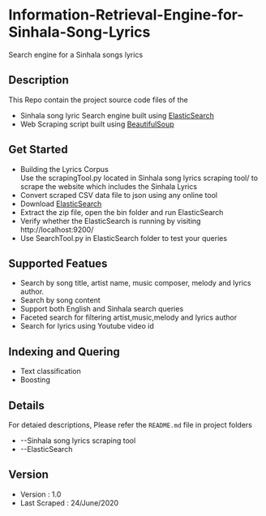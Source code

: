 # Information-Retrieval-Engine-for-Sinhala-Song-Lyrics
Search engine for a Sinhala songs lyrics

## Description
This Repo contain the project source code files of the 
* Sinhala song lyric Search engine built using [ElasticSearch](https://www.elastic.co/elasticsearch/) 
* Web Scraping script built using [BeautifulSoup](https://www.crummy.com/software/BeautifulSoup/bs4/doc/)

## Get Started
* Building the Lyrics Corpus  
  Use the scrapingTool.py located in Sinhala song lyrics scraping tool/ to scrape the website which includes the Sinhala Lyrics
* Convert scraped CSV data file to json using any online tool
* Download [ElasticSearch](https://www.elastic.co/downloads/elasticsearch)
* Extract the zip file, open the bin folder and run ElasticSearch
* Verify whether the ElasticSearch is running by visiting http://localhost:9200/ 
* Use SearchTool.py in ElasticSearch folder to test your queries

## Supported Featues
* Search by song title, artist name, music composer, melody and lyrics author.
* Search by song content
* Support both English and Sinhala search queries
* Faceted search for filtering artist,music,melody and lyrics author
* Search for lyrics using Youtube video id

## Indexing and Quering
* Text classification
* Boosting

## Details

For detaied descriptions, Please refer the `README.md` file in project folders
* --Sinhala song lyrics scraping tool
* --ElasticSearch


## Version
- Version : 1.0
- Last Scraped : 24/June/2020
